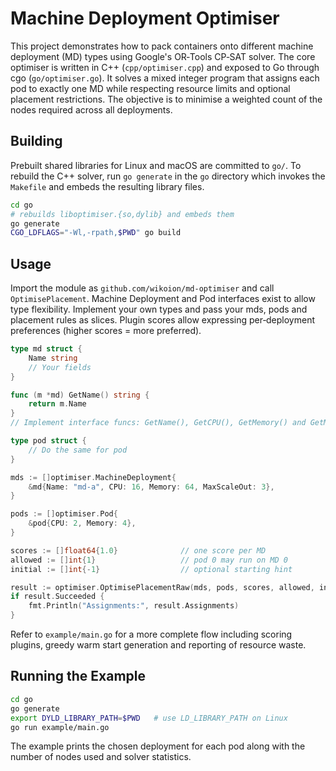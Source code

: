 # Machine Deployment Optimiser

This project demonstrates how to pack containers onto different machine deployment
(MD) types using Google's OR‑Tools CP‑SAT solver. The core optimiser is written in
C++ (`cpp/optimiser.cpp`) and exposed to Go through cgo (`go/optimiser.go`).
It solves a mixed integer program that assigns each pod to exactly one MD while
respecting resource limits and optional placement restrictions. The objective is
to minimise a weighted count of the nodes required across all deployments.

## Building

Prebuilt shared libraries for Linux and macOS are committed to `go/`. To rebuild
the C++ solver, run `go generate` in the `go` directory which invokes the
`Makefile` and embeds the resulting library files.

```bash
cd go
# rebuilds liboptimiser.{so,dylib} and embeds them
go generate
CGO_LDFLAGS="-Wl,-rpath,$PWD" go build
```

## Usage

Import the module as `github.com/wikoion/md-optimiser` and call `OptimisePlacement`. Machine Deployment and Pod interfaces
exist to allow type flexibility. Implement your own types and pass your mds, pods and placement rules as slices. 
Plugin scores allow expressing per‑deployment preferences (higher scores = more preferred).

```go
type md struct {
    Name string
    // Your fields
}

func (m *md) GetName() string {
    return m.Name
}
// Implement interface funcs: GetName(), GetCPU(), GetMemory() and GetMaxScaleOut()

type pod struct {
    // Do the same for pod
}

mds := []optimiser.MachineDeployment{
    &md{Name: "md-a", CPU: 16, Memory: 64, MaxScaleOut: 3},
}

pods := []optimiser.Pod{
    &pod{CPU: 2, Memory: 4},
}

scores := []float64{1.0}              // one score per MD
allowed := []int{1}                   // pod 0 may run on MD 0
initial := []int{-1}                  // optional starting hint

result := optimiser.OptimisePlacementRaw(mds, pods, scores, allowed, initial)
if result.Succeeded {
    fmt.Println("Assignments:", result.Assignments)
}
```

Refer to `example/main.go` for a more complete flow including scoring
plugins, greedy warm start generation and reporting of resource waste.

## Running the Example

```bash
cd go
go generate
export DYLD_LIBRARY_PATH=$PWD   # use LD_LIBRARY_PATH on Linux
go run example/main.go
```

The example prints the chosen deployment for each pod along with the number of
nodes used and solver statistics.
